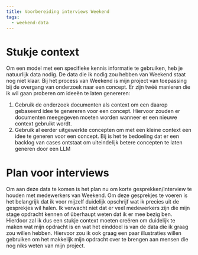 ```yaml
---
title: Voorbereiding interviews Weekend
tags:
  - weekend-data
---
```

# Stukje context
Om een model met een specifieke kennis informatie te gebruiken, heb je natuurlijk data nodig. De data die ik nodig zou hebben van Weekend staat nog niet klaar. Bij het process van Weekend is mijn project van toepassing bij de overgang van onderzoek naar een concept. Er zijn twéé manieren die ik wil gaan proberen om ideeën te laten genereren:
1. Gebruik de onderzoek documenten als context om een daarop gebaseerd idee te genereren voor een concept. Hiervoor zouden er documenten meegegeven moeten worden wanneer er een nieuwe context gebruikt wordt.
2. Gebruik al eerder uitgewerkte concepten om met een kleine context een idee te generen voor een concept. Bij is het te bedoeling dat er een backlog van cases ontstaat om uiteindelijk betere concepten te laten generen door een LLM



# Plan voor interviews
Om aan deze data te komen is het plan nu om korte gesprekken/interview te houden met medewerkers van Weekend. Om deze gesprekjes te voeren is het belangrijk dat ik voor mijzelf duidelijk opschrijf wat ik precies uit de gesprekjes wil halen. Ik verwacht niet dat er veel medewerkers zijn die mijn stage opdracht kennen of überhaupt weten dat ik er mee bezig ben. Hierdoor zal ik dus een stukje context moeten creëren om duidelijk te maken wat mijn opdracht is en wat het einddoel is van de data die ik graag zou willen hebben. Hiervoor zou ik ook graag een paar illustraties willen gebruiken om het makkelijk mijn opdracht over te brengen aan mensen die nog niks weten van mijn project.